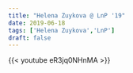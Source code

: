 ```yaml
---
title: "Helena Zuykova @ LnP '19"
date: 2019-06-18
tags: ['Helena Zuykova','LnP']
draft: false
---
```

{{< youtube eR3jq0NHnMA >}}

